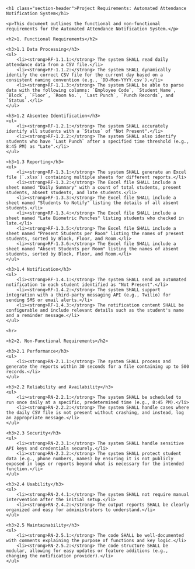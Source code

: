     <h1 class="section-header">Project Requirements: Automated Attendance Notification System</h1>

    <p>This document outlines the functional and non-functional requirements for the Automated Attendance Notification System.</p>

    <h2>1. Functional Requirements</h2>

    <h3>1.1 Data Processing</h3>
    <ul>
        <li><strong>RF-1.1.1:</strong> The system SHALL read daily attendance data from a CSV file.</li>
        <li><strong>RF-1.1.2:</strong> The system SHALL dynamically identify the correct CSV file for the current day based on a consistent naming convention (e.g., `DD-Mon-YYYY.csv`).</li>
        <li><strong>RF-1.1.3:</strong> The system SHALL be able to parse data with the following columns: `Employee Code`, `Student Name`, `Block`, `Floor`, `Room No.`, `Last Punch`, `Punch Records`, and `Status`.</li>
    </ul>

    <h3>1.2 Absentee Identification</h3>
    <ul>
        <li><strong>RF-1.2.1:</strong> The system SHALL accurately identify all students with a `Status` of "Not Present".</li>
        <li><strong>RF-1.2.2:</strong> The system SHALL also identify students who have `Last Punch` after a specified time threshold (e.g., 8:45 PM) as "Late".</li>
    </ul>

    <h3>1.3 Reporting</h3>
    <ul>
        <li><strong>RF-1.3.1:</strong> The system SHALL generate an Excel file (`.xlsx`) containing multiple sheets for different reports.</li>
        <li><strong>RF-1.3.2:</strong> The Excel file SHALL include a sheet named "Daily Summary" with a count of total students, present students, absent students, and late students.</li>
        <li><strong>RF-1.3.3:</strong> The Excel file SHALL include a sheet named "Students to Notify" listing the details of all absent students.</li>
        <li><strong>RF-1.3.4:</strong> The Excel file SHALL include a sheet named "Late Biometric Punches" listing students who checked in late.</li>
        <li><strong>RF-1.3.5:</strong> The Excel file SHALL include a sheet named "Present Students per Room" listing the names of present students, sorted by Block, Floor, and Room.</li>
        <li><strong>RF-1.3.6:</strong> The Excel file SHALL include a sheet named "Absent Students per Room" listing the names of absent students, sorted by Block, Floor, and Room.</li>
    </ul>

    <h3>1.4 Notification</h3>
    <ul>
        <li><strong>RF-1.4.1:</strong> The system SHALL send an automated notification to each student identified as "Not Present".</li>
        <li><strong>RF-1.4.2:</strong> The system SHALL support integration with a third-party messaging API (e.g., Twilio) for sending SMS or email alerts.</li>
        <li><strong>RF-1.4.3:</strong> The notification content SHALL be configurable and include relevant details such as the student's name and a reminder message.</li>
    </ul>

    <hr>

    <h2>2. Non-Functional Requirements</h2>

    <h3>2.1 Performance</h3>
    <ul>
        <li><strong>RN-2.1.1:</strong> The system SHALL process and generate the reports within 30 seconds for a file containing up to 500 records.</li>
    </ul>

    <h3>2.2 Reliability and Availability</h3>
    <ul>
        <li><strong>RN-2.2.1:</strong> The system SHALL be scheduled to run once daily at a specific, predetermined time (e.g., 8:45 PM).</li>
        <li><strong>RN-2.2.2:</strong> The system SHALL handle cases where the daily CSV file is not present without crashing, and instead, log an appropriate message.</li>
    </ul>

    <h3>2.3 Security</h3>
    <ul>
        <li><strong>RN-2.3.1:</strong> The system SHALL handle sensitive API keys and credentials securely.</li>
        <li><strong>RN-2.3.2:</strong> The system SHALL protect student data (e.g., phone numbers, names) by ensuring it is not publicly exposed in logs or reports beyond what is necessary for the intended function.</li>
    </ul>

    <h3>2.4 Usability</h3>
    <ul>
        <li><strong>RN-2.4.1:</strong> The system SHALL not require manual intervention after the initial setup.</li>
        <li><strong>RN-2.4.2:</strong> The output reports SHALL be clearly organized and easy for administrators to understand.</li>
    </ul>

    <h3>2.5 Maintainability</h3>
    <ul>
        <li><strong>RN-2.5.1:</strong> The code SHALL be well-documented with comments explaining the purpose of functions and key logic.</li>
        <li><strong>RN-2.5.2:</strong> The code structure SHALL be modular, allowing for easy updates or feature additions (e.g., changing the notification provider).</li>
    </ul>
